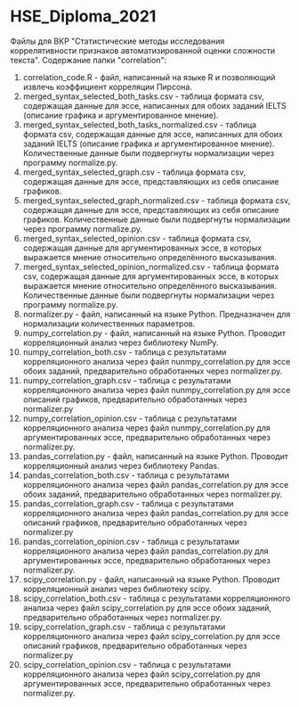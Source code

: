 # HSE_Diploma_2021

Файлы для ВКР "Статистические методы исследования коррелятивности признаков автоматизированной оценки сложности текста".
Содержание папки "correlation":
1) correlation_code.R - файл, написанный на языке R и позволяющий извлечь коэффициент корреляции Пирсона.
2) merged_syntax_selected_both_tasks.csv - таблица формата csv, содержащая данные для эссе, написанных для обоих заданий IELTS (описание графика и аргументированное мнение).
3) merged_syntax_selected_both_tasks_normalized.csv - таблица формата csv, содержащая данные для эссе, написанных для обоих заданий IELTS (описание графика и аргументированное мнение). Количественные данные были подвергнуты нормализации через программу normalize.py.
4) merged_syntax_selected_graph.csv - таблица формата csv, содержащая данные для эссе, представляющих из себя описание графиков.
5) merged_syntax_selected_graph_normalized.csv - таблица формата csv, содержащая данные для эссе, представляющих из себя описание графиков. Количественные данные были подвергнуты нормализации через программу normalize.py.
6) merged_syntax_selected_opinion.csv - таблица формата csv, содержащая данные для аргументированных эссе, в которых выражается мнение относительно определённого высказывания.
7) merged_syntax_selected_opinion_normalized.csv - таблица формата csv, содержащая данные для аргументированных эссе, в которых выражается мнение относительно определённого высказывания. Количественные данные были подвергнуты нормализации через программу normalize.py.
8) normalizer.py - файл, написанный на языке Python. Предназначен для нормализации количественных параметров.
9) numpy_correlation.py - файл, написанный на языке Python. Проводит корреляционный анализ через библиотеку NumPy.
10) numpy_correlation_both.csv - таблица с результатами корреляционного анализа через файл nunmpy_correlation.py для эссе обоих заданий, предварительно обработанных через normalizer.py.
11) numpy_correlation_graph.csv - таблица с результатами корреляционного анализа через файл nunmpy_correlation.py для эссе описаний графиков, предварительно обработанных через normalizer.py
12) numpy_correlation_opinion.csv - таблица с результатами корреляционного анализа через файл nunmpy_correlation.py для аргументированных эссе, предварительно обработанных через normalizer.py.
13) pandas_correlation.py - файл, написанный на языке Python. Проводит корреляционный анализ через библиотеку Pandas.
14) pandas_correlation_both.csv - таблица с результатами корреляционного анализа через файл pandas_correlation.py для эссе обоих заданий, предварительно обработанных через normalizer.py.
15) pandas_correlation_graph.csv - таблица с результатами корреляционного анализа через файл pandas_correlation.py для эссе описаний графиков, предварительно обработанных через normalizer.py
16) pandas_correlation_opinion.csv - таблица с результатами корреляционного анализа через файл pandas_correlation.py для аргументированных эссе, предварительно обработанных через normalizer.py.
17) scipy_correlation.py - файл, написанный на языке Python. Проводит корреляционный анализ через библиотеку scipy.
18) scipy_correlation_both.csv - таблица с результатами корреляционного анализа через файл scipy_correlation.py для эссе обоих заданий, предварительно обработанных через normalizer.py.
19) scipy_correlation_graph.csv - таблица с результатами корреляционного анализа через файл scipy_correlation.py для эссе описаний графиков, предварительно обработанных через normalizer.py
20) scipy_correlation_opinion.csv - таблица с результатами корреляционного анализа через файл scipy_correlation.py для аргументированных эссе, предварительно обработанных через normalizer.py.
